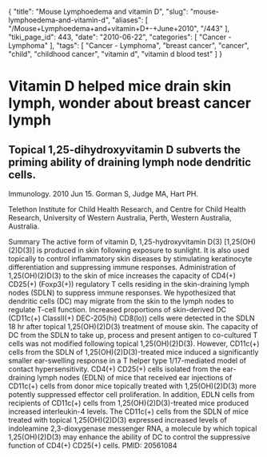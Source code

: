 {
    "title": "Mouse Lymphoedema and vitamin D",
    "slug": "mouse-lymphoedema-and-vitamin-d",
    "aliases": [
        "/Mouse+Lymphoedema+and+vitamin+D+-+June+2010",
        "/443"
    ],
    "tiki_page_id": 443,
    "date": "2010-06-22",
    "categories": [
        "Cancer - Lymphoma"
    ],
    "tags": [
        "Cancer - Lymphoma",
        "breast cancer",
        "cancer",
        "child",
        "childhood cancer",
        "vitamin d",
        "vitamin d blood test"
    ]
}


# Vitamin D helped mice drain skin lymph, wonder about breast cancer lymph

## Topical 1,25-dihydroxyvitamin D subverts the priming ability of draining lymph node dendritic cells.

Immunology. 2010 Jun 15. Gorman S, Judge MA, Hart PH.

Telethon Institute for Child Health Research, and Centre for Child Health Research, University of Western Australia, Perth, Western Australia, Australia.

Summary The active form of vitamin D, 1,25-hydroxyvitamin D(3) <span>[1,25(OH)(2)D(3)]</span> is produced in skin following exposure to sunlight. It is also used topically to control inflammatory skin diseases by stimulating keratinocyte differentiation and suppressing immune responses. Administration of 1,25(OH)(2)D(3) to the skin of mice increases the capacity of CD4(+) CD25(+) (Foxp3(+)) regulatory T cells residing in the skin-draining lymph nodes (SDLN) to suppress immune responses. We hypothesized that dendritic cells (DC) may migrate from the skin to the lymph nodes to regulate T-cell function. Increased proportions of skin-derived DC (CD11c(+) ClassII(+) DEC-205(hi) CD8(lo)) cells were detected in the SDLN 18 hr after topical 1,25(OH)(2)D(3) treatment of mouse skin. The capacity of DC from the SDLN to take up, process and present antigen to co-cultured T cells was not modified following topical 1,25(OH)(2)D(3). However, CD11c(+) cells from the SDLN of 1,25(OH)(2)D(3)-treated mice induced a significantly smaller ear-swelling response in a T helper type 1/17-mediated model of contact hypersensitivity. CD4(+) CD25(+) cells isolated from the ear-draining lymph nodes (EDLN) of mice that received ear injections of CD11c(+) cells from donor mice topically treated with 1,25(OH)(2)D(3) more potently suppressed effector cell proliferation. In addition, EDLN cells from recipients of CD11c(+) cells from 1,25(OH)(2)D(3)-treated mice produced increased interleukin-4 levels. The CD11c(+) cells from the SDLN of mice treated with topical 1,25(OH)(2)D(3) expressed increased levels of indoleamine 2,3-dioxygenase messenger RNA, a molecule by which topical 1,25(OH)(2)D(3) may enhance the ability of DC to control the suppressive function of CD4(+) CD25(+) cells. PMID: 20561084